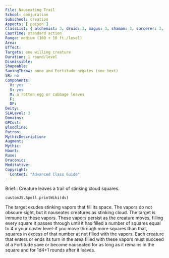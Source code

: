 ```yaml
---
File: Nauseating Trail
School: conjuration
Subschool: creation
Aspects: [ poison ]
ClassList: { alchemist: 3, druid: 3, magus: 3, shaman: 3, sorcerer: 3, wizard: 3, witch: 3 }
CastTime: standard action
Range: medium (100 + 10 ft./level)
Area: 
Effect: 
Targets: one willing creature
Duration: 1 round/level
Dismissible: 
Shapeable: 
SavingThrow: none and Fortitude negates (see text)
SR: no
Components:
  V: yes
  S: yes
  M: a rotten egg or cabbage leaves
  F: 
  DF: 
Deity: 
SLALevel: 3
Domains: 
GPCost: 
Bloodline: 
Patron: 
MythicDescription: 
Augment: 
Mythic: 
Haunt: 
Ruse: 
Draconic: 
Meditative: 
Copyright:
  Content: "Advanced Class Guide"
---
```

Brief:: Creature leaves a trail of stinking cloud squares.

```dataviewjs
customJS.Spell.printWiki(dv)
```

The target exudes stinking vapors that fill its space. The vapors do not obscure sight, but it nauseates creatures as stinking cloud. The target is immune to these vapors. These vapors persist as the creature moves, filling every square it passes through until it has filled a number of squares equal to 4 x your caster level-if you move through more squares than that, squares in excess of that number at not filled with the vapors. Each creature that enters or ends its turn in the area filled with these vapors must succeed at a Fortitude save or become nauseated for as long as it remains in the square and for 1d4+1 rounds after it leaves.
